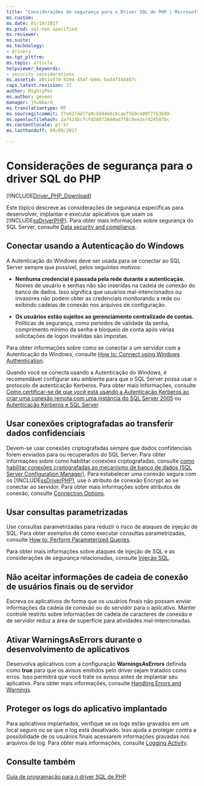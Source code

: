 ```yaml
---
title: "Considerações de segurança para o Driver SQL de PHP | Microsoft Docs"
ms.custom: 
ms.date: 01/19/2017
ms.prod: sql-non-specified
ms.reviewer: 
ms.suite: 
ms.technology:
- drivers
ms.tgt_pltfrm: 
ms.topic: article
helpviewer_keywords:
- security considerations
ms.assetid: a8c1a570-9204-454f-b94c-ba34f54d487c
caps.latest.revision: 37
author: MightyPen
ms.author: genemi
manager: jhubbard
ms.translationtype: MT
ms.sourcegitcommit: f7e6274d77a9cdd4de6cbcaef559ca99f77b3608
ms.openlocfilehash: 2a7423bcfcfd28073840ad7f8c9ee2e7424507bc
ms.contentlocale: pt-br
ms.lasthandoff: 09/09/2017

---
```

# <a name="security-considerations-for-php-sql-driver"></a>Considerações de segurança para o driver SQL do PHP
[!INCLUDE[Driver_PHP_Download](../../includes/driver_php_download.md)]

Este tópico descreve as considerações de segurança específicas para desenvolver, implantar e executar aplicativos que usam os [!INCLUDE[ssDriverPHP](../../includes/ssdriverphp_md.md)]. Para obter mais informações sobre segurança do SQL Server, consulte [Data security and compliance](http://go.microsoft.com/fwlink/?LinkId=129225).  
  
## <a name="connect-using-windows-authentication"></a>Conectar usando a Autenticação do Windows  
A Autenticação do Windows deve ser usada para se conectar ao SQL Server sempre que possível, pelos seguintes motivos:  
  
-   **Nenhuma credencial é passada pela rede durante a autenticação.** Nomes de usuário e senhas não são inseridas na cadeia de conexão do banco de dados. Isso significa que usuários mal-intencionados ou invasores não podem obter as credenciais monitorando a rede ou exibindo cadeias de conexão nos arquivos de configuração.  
  
-   **Os usuários estão sujeitos ao gerenciamento centralizado de contas.** Políticas de segurança, como períodos de validade da senha, comprimento mínimo da senha e bloqueio de conta após várias solicitações de logon inválidas são impostas.  
  
Para obter informações sobre como se conectar a um servidor com a Autenticação do Windows, consulte [How to: Connect using Windows Authentication](../../connect/php/how-to-connect-using-windows-authentication.md).  
  
Quando você se conecta usando a Autenticação do Windows, é recomendável configurar seu ambiente para que o SQL Server possa usar o protocolo de autenticação Kerberos. Para obter mais informações, consulte [Como certificar-se de que você está usando a Autenticação Kerberos ao criar uma conexão remota com uma instância do SQL Server 2005](http://go.microsoft.com/fwlink/?LinkId=121862) ou [Autenticação Kerberos e SQL Server](http://go.microsoft.com/fwlink/?LinkId=129226).  
  
## <a name="use-encrypted-connections-when-transferring-sensitive-data"></a>Usar conexões criptografadas ao transferir dados confidenciais  
Devem-se usar conexões criptografadas sempre que dados confidenciais forem enviados para ou recuperados do SQL Server. Para obter informações sobre como habilitar conexões criptografadas, consulte [como habilitar conexões criptografadas ao mecanismo de banco de dados (SQL Server Configuration Manager)](http://go.microsoft.com/fwlink/?LinkId=121864). Para estabelecer uma conexão segura com os [!INCLUDE[ssDriverPHP](../../includes/ssdriverphp_md.md)], use o atributo de conexão Encrypt ao se conectar ao servidor. Para obter mais informações sobre atributos de conexão, consulte [Connection Options](../../connect/php/connection-options.md).  
  
## <a name="use-parameterized-queries"></a>Usar consultas parametrizadas  
Use consultas parametrizadas para reduzir o risco de ataques de injeção de SQL. Para obter exemplos de como executar consultas parametrizadas, consulte [How to: Perform Parameterized Queries](../../connect/php/how-to-perform-parameterized-queries.md).  
  
Para obter mais informações sobre ataques de injeção de SQL e as considerações de segurança relacionadas, consulte [Injeção SQL](http://go.microsoft.com/fwlink/?LinkId=104224).  
  
## <a name="do-not-accept-server-or-connection-string-information-from-end-users"></a>Não aceitar informações de cadeia de conexão de usuários finais ou de servidor  
Escreva os aplicativos de forma que os usuários finais não possam enviar informações da cadeia de conexão ou do servidor para o aplicativo. Manter controle restrito sobre informações de cadeia de caracteres de conexão e de servidor reduz a área de superfície para atividades mal-intencionadas.  
  
## <a name="turn-warningsaserrors-on-during-application-development"></a>Ativar WarningsAsErrors durante o desenvolvimento de aplicativos  
Desenvolva aplicativos com a configuração **WarningsAsErrors** definida como **true** para que os avisos emitidos pelo driver sejam tratados como erros. Isso permitirá que você trate os avisos antes de implantar seu aplicativo. Para obter mais informações, consulte [Handling Errors and Warnings](../../connect/php/handling-errors-and-warnings.md).  
  
## <a name="secure-logs-for-deployed-application"></a>Proteger os logs do aplicativo implantado  
Para aplicativos implantados, verifique se os logs estão gravados em um local seguro ou se que o log está desativado. Isso ajuda a proteger contra a possibilidade de os usuários finais acessarem informações gravadas nos arquivos de log. Para obter mais informações, consulte [Logging Activity](../../connect/php/logging-activity.md).  
  
## <a name="see-also"></a>Consulte também  
[Guia de programação para o driver SQL de PHP](../../connect/php/programming-guide-for-php-sql-driver.md)
  


